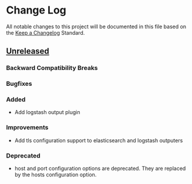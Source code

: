 # Change Log
All notable changes to this project will be documented in this file based on the
[Keep a Changelog](http://keepachangelog.com/) Standard.


## [Unreleased](https://github.com/elastic/libbeat/compare/1.0.0-beta3...HEAD)

### Backward Compatibility Breaks

### Bugfixes

### Added
- Add logstash output plugin

### Improvements
- Add tls configuration support to elasticsearch and logstash outputers

### Deprecated

 * host and port configuration options are deprecated. They are replaced by the hosts
 configuration option.
